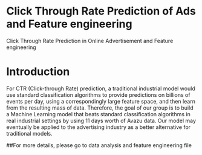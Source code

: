 # Click Through Rate Prediction of Ads and Feature engineering
 Click Through Rate Prediction in Online Advertisement and Feature engineering
# Introduction
 For CTR (Click-through Rate) prediction, a traditional industrial model would use standard classification algorithms to provide predictions on billions of events per day, using a correspondingly large feature space, and then learn from the resulting mass of data. Therefore, the goal of our group is to build a Machine Learning model that beats standard classification algorithms in real industrial settings by using 11 days worth of Avazu data. Our model may eventually be applied to the advertising industry as a better alternative for traditional models.
 
 ##For more details, please go to data analysis and feature engineering file 

